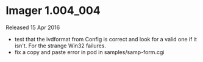 # Imager 1.004_004

Released 15 Apr 2016

- test that the ivdformat from Config is correct and look for a valid one if it isn't. For the strange Win32 failures. 
- fix a copy and paste error in pod in samples/samp-form.cgi